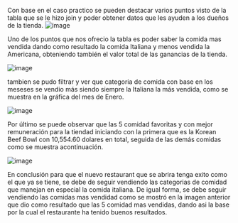 Con base en el caso practico se pueden destacar varios puntos visto de la tabla que se le hizo join y poder obtener datos que les ayuden a los dueños de la tienda.
![image](https://github.com/user-attachments/assets/9e098a20-dfb9-4c63-9ad5-0e7bac9f4050)

Uno de los puntos que nos ofrecio la tabla es poder saber la comida mas vendida dando como resultado la comida Italiana y menos vendida la Americana, obteniendo también el valor total de las ganancias de la tienda.

![image](https://github.com/user-attachments/assets/02d57dd5-1c27-4484-8212-49bae505ed8d)

tambien se pudo filtrar y ver que categoria de comida con base en los meseses se vendio más siendo siempre la Italiana la más vendida, como se muestra en la gráfica del mes de Enero.

![image](https://github.com/user-attachments/assets/62934da4-fde8-49f3-8209-48204873218a)

Por último se puede observar que las 5 comidad favoritas y con mejor remuneración para la tiendad iniciando con la primera que es la Korean Beef Bowl con 10,554.60 dolares en total, seguida de las demás comidas como se muestra acontinuación. 

![image](https://github.com/user-attachments/assets/27f79d68-3455-47f2-b018-b5b09da2f22e)

En conclusión para que el nuevo restaurant que se abrira tenga exito como el que ya se tiene, se debe de seguir vendiendo las categorias de comidad que manejan en especial la comida italiana.
De igual forma, se debe seguir vendiendo las comidas mas vendidad como se mostró en la imagen anterior que dio como resultado que las 5 comidad mas vendidas, dando asi la base por la cual el restaurante ha tenido buenos resultados.
